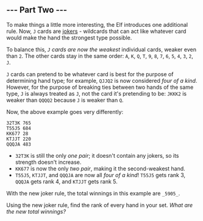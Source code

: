 ## \--- Part Two ---

To make things a little more interesting, the Elf introduces one additional rule. Now, `J` cards are [jokers](https://en.wikipedia.org/wiki/Joker_(playing_card)) - wildcards that can act like whatever card would make the hand the strongest type possible.

To balance this, _`J` cards are now the weakest_ individual cards, weaker even than `2`. The other cards stay in the same order: `A`, `K`, `Q`, `T`, `9`, `8`, `7`, `6`, `5`, `4`, `3`, `2`, `J`.

`J` cards can pretend to be whatever card is best for the purpose of determining hand type; for example, `QJJQ2` is now considered _four of a kind_. However, for the purpose of breaking ties between two hands of the same type, `J` is always treated as `J`, not the card it's pretending to be: `JKKK2` is weaker than `QQQQ2` because `J` is weaker than `Q`.

Now, the above example goes very differently:

    32T3K 765
    T55J5 684
    KK677 28
    KTJJT 220
    QQQJA 483
    

*   `32T3K` is still the only _one pair_; it doesn't contain any jokers, so its strength doesn't increase.
*   `KK677` is now the only _two pair_, making it the second-weakest hand.
*   `T55J5`, `KTJJT`, and `QQQJA` are now all _four of a kind_! `T55J5` gets rank 3, `QQQJA` gets rank 4, and `KTJJT` gets rank 5.

With the new joker rule, the total winnings in this example are `_5905_`.

Using the new joker rule, find the rank of every hand in your set. _What are the new total winnings?_
